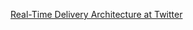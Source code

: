 [Real-Time Delivery Architecture at Twitter](https://www.infoq.com/presentations/Real-Time-Delivery-Twitter/)

